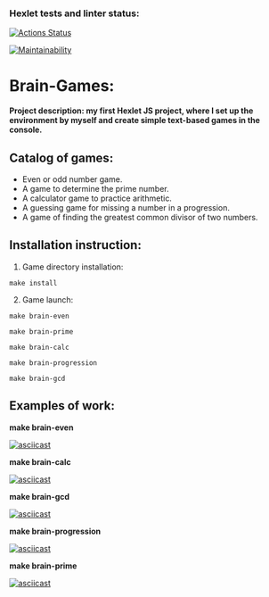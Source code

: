### Hexlet tests and linter status:
[![Actions Status](https://github.com/21Ner04/fullstack-javascript-project-44/workflows/hexlet-check/badge.svg)](https://github.com/21Ner04/fullstack-javascript-project-44/actions)

[![Maintainability](https://api.codeclimate.com/v1/badges/01968d1dd67f0cac8645/maintainability)](https://codeclimate.com/github/21Ner04/fullstack-javascript-project-44/maintainability)

# Brain-Games:
**Project description: my first Hexlet JS project, where I set up the environment by myself and create simple text-based games in the console.**

## Catalog of games: 
* Even or odd number game.
* A game to determine the prime number.
* A calculator game to practice arithmetic.
* A guessing game for missing a number in a progression.
* A game of finding the greatest common divisor of two numbers.

## Installation instruction:
1. Game directory installation:
```
make install
```
2. Game launch:
```
make brain-even
```
```
make brain-prime
```
```
make brain-calc
```
```
make brain-progression
```
```
make brain-gcd
```

## Examples of work: 
**make brain-even**

[![asciicast](https://asciinema.org/a/584785.svg)](https://asciinema.org/a/584785)

**make brain-calc**

[![asciicast](https://asciinema.org/a/584791.svg)](https://asciinema.org/a/584791)

**make brain-gcd**

[![asciicast](https://asciinema.org/a/584792.svg)](https://asciinema.org/a/584792)

**make brain-progression**

[![asciicast](https://asciinema.org/a/584794.svg)](https://asciinema.org/a/584794)

**make brain-prime**

[![asciicast](https://asciinema.org/a/584796.svg)](https://asciinema.org/a/584796)
